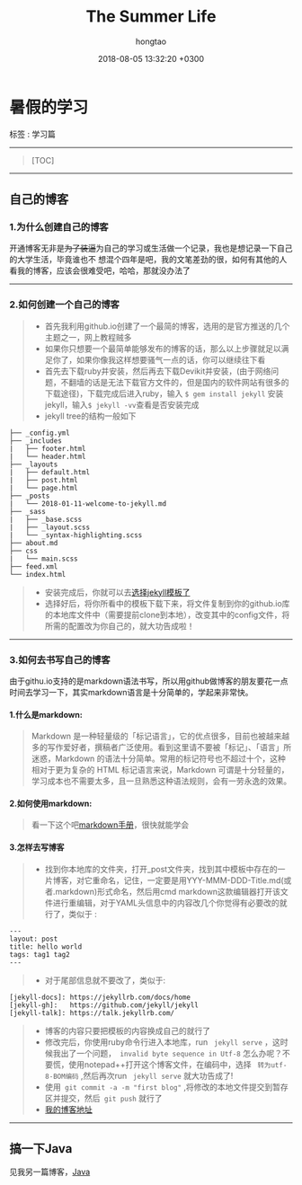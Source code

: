 ﻿---
layout: post
title: The Summer Life
date: 2018-08-05 13:32:20 +0300
description: First Blog. # Add post description (optional)
img: post-2.jpg # Add image post (optional)
tags: [Blog, Summer life]
author: hongtao # Add name author (optional)
---

# **暑假的学习**

标签 : 学习篇

---

> [TOC]

---

## **自己的博客**

### 1.为什么创建自己的博客

开通博客无非是~~为了装逼~~为自己的学习或生活做一个记录，我也是想记录一下自己的大学生活，毕竟谁也不 想混个四年是吧，我的文笔差劲的很，如何有其他的人看我的博客，应该会很难受吧，哈哈，那就没办法了

---

### 2.如何创建一个自己的博客

>* 首先我利用github.io创建了一个最简的博客，选用的是官方推送的几个主题之一，网上教程贼多
>* 如果你只想要一个最简单能够发布的博客的话，那么以上步骤就足以满足你了，如果你像我这样想要骚气一点的话，你可以继续往下看
>* 首先去下载ruby并安装，然后再去下载Devikit并安装，(由于网络问题，不翻墙的话是无法下载官方文件的，但是国内的软件网站有很多的下载途径)，下载完成后进入ruby，输入 `$ gem install jekyll` 安装jekyll，输入`$ jekyll -vv`查看是否安装完成
>* jekyll tree的结构一般如下
```
├── _config.yml
├── _includes
|   ├── footer.html
|   └── header.html
├── _layouts
|   ├── default.html
|   ├── post.html
|   └── page.html
├── _posts
|   └── 2018-01-11-welcome-to-jekyll.md
├── _sass
|   ├── _base.scss
|   ├── _layout.scss
|   └── _syntax-highlighting.scss
├── about.md
├── css
|   └── main.scss
├── feed.xml
└── index.html
```
>* 安装完成后，你就可以去[选择jekyll模板了](http://jekyllthemes.org/)
>* 选择好后，将你所看中的模板下载下来，将文件复制到你的github.io库的本地库文件中（需要提前clone到本地），改变其中的config文件，将所需的配置改为你自己的，就大功告成啦！

---

### 3.如何去书写自己的博客

由于githu.io支持的是markdown语法书写，所以用github做博客的朋友要花一点时间去学习一下，其实markdown语言是十分简单的，学起来非常快。

#### 1.什么是markdown:
> Markdown 是一种轻量级的「标记语言」，它的优点很多，目前也被越来越多的写作爱好者，撰稿者广泛使用。看到这里请不要被「标记」、「语言」所迷惑，Markdown 的语法十分简单。常用的标记符号也不超过十个，这种相对于更为复杂的 HTML 标记语言来说，Markdown 可谓是十分轻量的，学习成本也不需要太多，且一旦熟悉这种语法规则，会有一劳永逸的效果。

#### 2.如何使用markdown:
> 看一下这个吧[markdown手册](https://www.zybuluo.com/mdeditor?url=https://www.zybuluo.com/static/editor/md-help.markdown)，很快就能学会

#### 3.怎样去写博客
> * 找到你本地库的文件夹，打开_post文件夹，找到其中模板中存在的一片博客，对它重命名，记住，一定要是用YYY-MMM-DDD-Title.md(或者.markdown)形式命名，然后用cmd markdown这款编辑器打开该文件进行重编辑，对于YAML头信息中的内容改几个你觉得有必要改的就行了，类似于 :
```
---
layout: post
title: hello world
tags: tag1 tag2
---
```
> * 对于尾部信息就不要改了，类似于:
```
[jekyll-docs]: https://jekyllrb.com/docs/home
[jekyll-gh]:   https://github.com/jekyll/jekyll
[jekyll-talk]: https://talk.jekyllrb.com/
```
> * 博客的内容只要把模板的内容换成自己的就行了
> * 修改完后，你使用ruby命令行进入本地库，run ` jekyll serve` ，这时候我出了一个问题，` invalid byte sequence in Utf-8` 怎么办呢？不要慌，使用notepad++打开这个博客文件，在编码中，选择 ` 转为utf-8-BOM编码` ,然后再次run ` jekyll serve` 就大功告成了!
> * 使用` git commit -a -m "first blog"` ,将修改的本地文件提交到暂存区并提交，然后` git push` 就行了
> * [我的博客地址](https://taohonghk.github.io)


---

## **搞一下Java**
见我另一篇博客，[Java](https://taohonghk.github.io/TaoHongHK.github.io/Java/)

[jekyll-docs]: https://jekyllrb.com/docs/home
[jekyll-gh]:   https://github.com/jekyll/jekyll
[jekyll-talk]: https://talk.jekyllrb.com/
